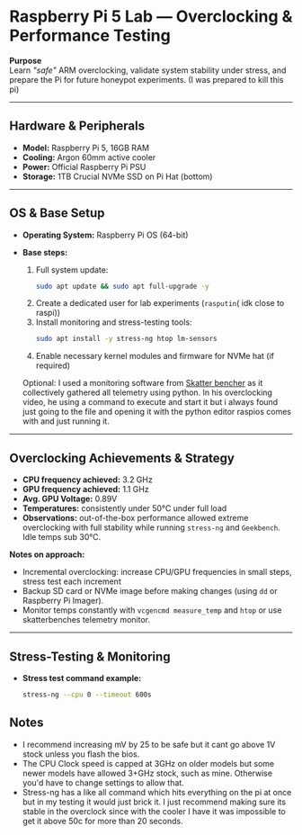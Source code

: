 # Raspberry Pi 5 Lab — Overclocking & Performance Testing

**Purpose**  
Learn *"safe"* ARM overclocking, validate system stability under stress, and prepare the Pi for future honeypot experiments. (I was prepared to kill this pi)

---

## Hardware & Peripherals
- **Model:** Raspberry Pi 5, 16GB RAM  
- **Cooling:** Argon 60mm active cooler  
- **Power:** Official Raspberry Pi PSU  
- **Storage:** 1TB Crucial NVMe SSD on Pi Hat (bottom)  

---

## OS & Base Setup
- **Operating System:** Raspberry Pi OS (64-bit)  
- **Base steps:**
  1. Full system update:
     ```bash
     sudo apt update && sudo apt full-upgrade -y
     ```
  2. Create a dedicated user for lab experiments (`rasputin`( idk close to raspi))  
  3. Install monitoring and stress-testing tools:
     ```bash
     sudo apt install -y stress-ng htop lm-sensors
     ```
  4. Enable necessary kernel modules and firmware for NVMe hat (if required)

  Optional: I used a monitoring software from [Skatter bencher](https://github.com/SkatterBencher/rpi5-telemetry-python) as it collectively gathered all telemetry using python. In his overclocking video, he using a command to execute and start it but i always found just going to the file and opening it with the python editor raspios comes with and just running it.

---

## Overclocking Achievements & Strategy
- **CPU frequency achieved:** 3.2 GHz  
- **GPU frequency achieved:** 1.1 GHz
- **Avg. GPU Voltage:** 0.89V
- **Temperatures:** consistently under 50°C under full load  
- **Observations:** out-of-the-box performance allowed extreme overclocking with full stability while running `stress-ng` and `Geekbench`. Idle temps sub 30°C.  

**Notes on approach:**  
- Incremental overclocking: increase CPU/GPU frequencies in small steps, stress test each increment
- Backup SD card or NVMe image before making changes (using `dd` or Raspberry Pi Imager).  
- Monitor temps constantly with `vcgencmd measure_temp` and `htop` or use skatterbenches telemetry monitor.  

---

## Stress-Testing & Monitoring
- **Stress test command example:**
  ```bash
  stress-ng --cpu 0 --timeout 600s

## Notes
- I recommend increasing mV by 25 to be safe but it cant go above 1V stock unless you flash the bios.
- The CPU Clock speed is capped at 3GHz on older models but some newer models have allowed 3+GHz stock, such as mine. Otherwise you'd have to change settings to allow that.
- Stress-ng has a like all command which hits everything on the pi at once but in my testing it would just brick it. I just recommend making sure its stable in the overclock since with the cooler I have it was impossible to get it above 50c for more than 20 seconds.
